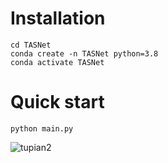 # Installation
    cd TASNet
    conda create -n TASNet python=3.8
    conda activate TASNet
# Quick start
    python main.py
![tupian2](https://github.com/Yuanlin-Zhao/TASNet/tree/main/data/result.jpg)

